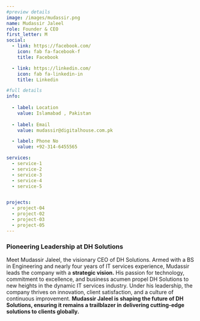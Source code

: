 ```yaml
---
#preview details
image: /images/mudassir.png
name: Mudassir Jaleel 
role: Founder & CEO
first_letter: M
social:
  - link: https://facebook.com/
    icon: fab fa-facebook-f
    title: Facebook

  - link: https://linkedin.com/
    icon: fab fa-linkedin-in
    title: Linkedin

#full details
info:
  
  - label: Location
    value: Islamabad , Pakistan
  
  - label: Email
    value: mudassir@digitalhouse.com.pk

  - label: Phone No
    value: +92-314-6455565

services: 
  - service-1
  - service-2
  - service-3
  - service-4
  - service-5


projects: 
  - project-04
  - project-02
  - project-03
  - project-05
---
```


### Pioneering Leadership at DH Solutions

Meet Mudassir Jaleel, the visionary CEO of DH Solutions. Armed with a BS in Engineering and nearly four years of IT services experience, Mudassir leads the company with a **strategic vision.** His passion for technology, commitment to excellence, and business acumen propel DH Solutions to new heights in the dynamic IT services industry. Under his leadership, the company thrives on innovation, client satisfaction, and a culture of continuous improvement. **Mudassir Jaleel is shaping the future of DH Solutions, ensuring it remains a trailblazer in delivering cutting-edge solutions to clients globally.**


